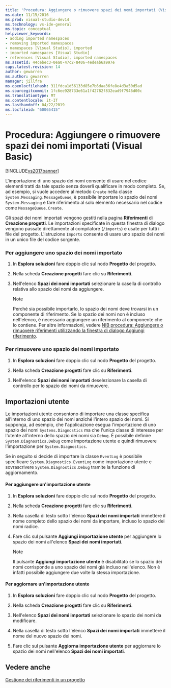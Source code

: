 ```yaml
---
title: 'Procedura: Aggiungere o rimuovere spazi dei nomi importati (Visual Basic) | Microsoft Docs'
ms.date: 11/15/2016
ms.prod: visual-studio-dev14
ms.technology: vs-ide-general
ms.topic: conceptual
helpviewer_keywords:
- adding imported namespaces
- removing imported namespaces
- namespaces [Visual Studio], imported
- imported namespaces [Visual Studio]
- references [Visual Studio], imported namespaces
ms.assetid: 44cebec3-0ea0-47c2-8406-4edeab6a997e
caps.latest.revision: 14
author: gewarren
ms.author: gewarren
manager: jillfra
ms.openlocfilehash: 311fdca1d56133d85e7b6daa36fe8e4d3a50d5ad
ms.sourcegitcommit: 1fc6ee928733e61a1f42782f832ead9f7946d00c
ms.translationtype: MT
ms.contentlocale: it-IT
ms.lasthandoff: 04/22/2019
ms.locfileid: "60065415"
---
```

# <a name="how-to-add-or-remove-imported-namespaces-visual-basic"></a>Procedura: Aggiungere o rimuovere spazi dei nomi importati (Visual Basic)
[!INCLUDE[vs2017banner](../includes/vs2017banner.md)]

L'importazione di uno spazio dei nomi consente di usare nel codice elementi tratti da tale spazio senza doverli qualificare in modo completo. Se, ad esempio, si vuole accedere al metodo `Create` nella classe `System.Messaging.MessageQueue`, è possibile importare lo spazio dei nomi `System.Messaging` e fare riferimento al solo elemento necessario nel codice come `MessageQueue.Create`.  
  
 Gli spazi dei nomi importati vengono gestiti nella pagina **Riferimenti** di **Creazione progetti**. Le importazioni specificate in questa finestra di dialogo vengono passate direttamente al compilatore (`/imports`) e usate per tutti i file del progetto. L'istruzione `Imports` consente di usare uno spazio dei nomi in un unico file del codice sorgente.  
  
### <a name="to-add-an-imported-namespace"></a>Per aggiungere uno spazio dei nomi importato  
  
1. In **Esplora soluzioni** fare doppio clic sul nodo **Progetto** del progetto.  
  
2. Nella scheda **Creazione progetti** fare clic su **Riferimenti**.  
  
3. Nell'elenco **Spazi dei nomi importati** selezionare la casella di controllo relativa allo spazio dei nomi da aggiungere.  
  
    > [!NOTE]
    >  Perché sia possibile importarlo, lo spazio dei nomi deve trovarsi in un componente di riferimento. Se lo spazio dei nomi non è incluso nell'elenco, è necessario aggiungere un riferimento al componente che lo contiene. Per altre informazioni, vedere [NIB procedura: Aggiungere o rimuovere riferimenti utilizzando la finestra di dialogo Aggiungi riferimento](http://msdn.microsoft.com/3bd75d61-f00c-47c0-86a2-dd1f20e231c9).  
  
### <a name="to-remove-an-imported-namespace"></a>Per rimuovere uno spazio dei nomi importato  
  
1. In **Esplora soluzioni** fare doppio clic sul nodo **Progetto** del progetto.  
  
2. Nella scheda **Creazione progetti** fare clic su **Riferimenti**.  
  
3. Nell'elenco **Spazi dei nomi importati** deselezionare la casella di controllo per lo spazio dei nomi da rimuovere.  
  
## <a name="user-imports"></a>Importazioni utente  
 Le importazioni utente consentono di importare una classe specifica all'interno di uno spazio dei nomi anziché l'intero spazio dei nomi. Si supponga, ad esempio, che l'applicazione esegua l'importazione di uno spazio dei nomi `Systems.Diagnostics` ma che l'unica classe di interesse per l'utente all'interno dello spazio dei nomi sia `Debug`. È possibile definire `System.Diagnostics.Debug` come importazione utente e quindi rimuovere l'importazione per `System.Diagnostics`.  
  
 Se in seguito si decide di importare la classe `EventLog` è possibile specificare `System.Diagnostics.EventLog` come importazione utente e sovrascrivere `System.Diagnostics.Debug` tramite la funzione di aggiornamento.  
  
#### <a name="to-add-a-user-import"></a>Per aggiungere un'importazione utente  
  
1. In **Esplora soluzioni** fare doppio clic sul nodo **Progetto** del progetto.  
  
2. Nella scheda **Creazione progetti** fare clic su **Riferimenti**.  
  
3. Nella casella di testo sotto l'elenco **Spazi dei nomi importati** immettere il nome completo dello spazio dei nomi da importare, incluso lo spazio dei nomi radice.  
  
4. Fare clic sul pulsante **Aggiungi importazione utente** per aggiungere lo spazio dei nomi all'elenco **Spazi dei nomi importati**.  
  
    > [!NOTE]
    >  Il pulsante **Aggiungi importazione utente** è disabilitato se lo spazio dei nomi corrisponde a uno spazio dei nomi già incluso nell'elenco. Non è infatti possibile aggiungere due volte la stessa importazione.  
  
#### <a name="to-update-a-user-import"></a>Per aggiornare un'importazione utente  
  
1. In **Esplora soluzioni** fare doppio clic sul nodo **Progetto** del progetto.  
  
2. Nella scheda **Creazione progetti** fare clic su **Riferimenti**.  
  
3. Nell'elenco **Spazi dei nomi importati** selezionare lo spazio dei nomi da modificare.  
  
4. Nella casella di testo sotto l'elenco **Spazi dei nomi importati** immettere il nome del nuovo spazio dei nomi.  
  
5. Fare clic sul pulsante **Aggiorna importazione utente** per aggiornare lo spazio dei nomi nell'elenco **Spazi dei nomi importati**.  
  
## <a name="see-also"></a>Vedere anche  
 [Gestione dei riferimenti in un progetto](../ide/managing-references-in-a-project.md)
